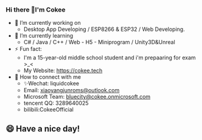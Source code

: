 ### Hi there 👋I'm Cokee
- 🔭 I’m currently working on 
  - Desktop App Developing / ESP8266 & ESP32 / Web Developing.
- 🌱 I’m currently learning 
  - C# / Java / C++ / Web - H5 - Miniprogram / Unity3D&Unreal
- ⚡ Fun fact: 
  - I'm a 15-year-old middle school student and i'm prepaaring for exam >_<
  - My Website: https://cokee.tech
- 🤔 How to connect with me
  - ✨Wechat: liquidcokee
  - Email: xiaoyangjunroms@outlook.com
  - Microsoft Team: bluecity@cokee.onmicrosoft.com
  - tencent QQ: 3289640025
  - bilibili:CokeeOfficial
## 😄 Have a nice day!

<!--
**cokeenet/cokeenet** is a ✨ _special_ ✨ repository because its `README.md` (this file) appears on your GitHub profile.

Here are some ideas to get you started:
- 👯 I’m looking to collaborate on ...
- 🤔 I’m looking for help with ...
- 💬 Ask me about ...
- 📫 How to reach me: ...
- 😄 Pronouns: ...
- ⚡ Fun fact: ...

-->

